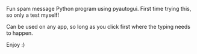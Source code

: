 Fun spam message Python program using pyautogui. First time trying this, so only a test myself! 

Can be used on any app, so long as you click first where the typing needs to happen.

Enjoy :)

